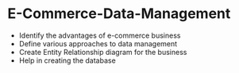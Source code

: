 # E-Commerce-Data-Management

- Identify the advantages of e-commerce business
- Define various approaches to data management
- Create Entity Relationship diagram for the business
- Help in creating the database
